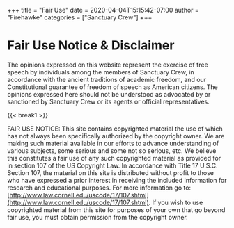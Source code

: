 +++
title = "Fair Use"
date = 2020-04-04T15:15:42-07:00
author = "Firehawke"
categories = ["Sanctuary Crew"]
+++

# Fair Use Notice & Disclaimer

The opinions expressed on this website represent the exercise of free speech by individuals among the members of Sanctuary Crew, in accordance with the ancient traditions of academic freedom, and our Constitutional guarantee of freedom of speech as American citizens. The opinions expressed here should not be understood as advocated by or sanctioned by Sanctuary Crew or its agents or official representatives.

{{< break1 >}}

FAIR USE NOTICE: This site contains copyrighted material the use of which has not always been specifically authorized by the copyright owner. We are making such material available in our efforts to advance understanding of various subjects, some serious and some not so serious, etc. We believe this constitutes a fair use of any such copyrighted material as provided for in section 107 of the US Copyright Law. In accordance with Title 17 U.S.C. Section 107, the material on this site is distributed without profit to those who have expressed a prior interest in receiving the included information for research and educational purposes. For more information go to: [http://www.law.cornell.edu/uscode/17/107.shtml](http://www.law.cornell.edu/uscode/17/107.shtml). If you wish to use copyrighted material from this site for purposes of your own that go beyond fair use, you must obtain permission from the copyright owner. 
